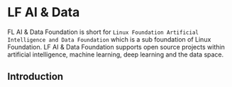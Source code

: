 # LF AI & Data

FL AI & Data Foundation is short for `Linux Foundation Artificial Intelligence and Data Foundation` which is a sub foundation of Linux Foundation. LF AI & Data Foundation supports open source projects within artificial intelligence, machine learning, deep learning and the data space.

## Introduction
